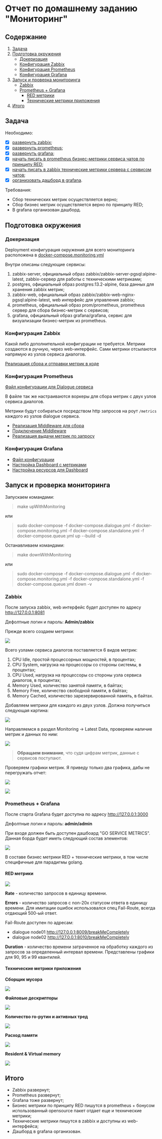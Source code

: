 # Отчет по домашнему заданию "Мониторинг"

## Содержание

1. [ Задача ](#task)
2. [ Подготовка окружения ](#preparation)
   - [ Докеризация ](#dockerize-it)
   - [ Конфигурация Zabbix ](#zabbix-config)
   - [ Конфигурация Prometheus ](#prometheus-config)
   - [ Конфигурация Grafana ](#grafana-config)
3. [ Запуск и проверка мониторинга ](#testing)
   - [ Zabbix ](#zabbix)
   - [ Prometheus + Grafana ](#prometheus-grafana)
      - [ RED метрики ](#grafana-red-metrics)
      - [ Технические метрики приложения ](#grafana-tech-metrics)
4. [ Итого ](#total)

<a name="task"></a>

## Задача

Необходимо:

- [x] [развернуть zabbix](#zabbix-config);
- [x] [развернуть prometheus](#prometheus-config);
- [x] [развернуть grafana](#grafana-config);
- [x] [начать писать в prometheus бизнес-метрики сервиса чатов по принципу RED](#grafana-red-metrics);
- [x] [начать писать в zabbix технические метрики сервера с сервисом чатов](#zabbix);
- [x] [организовать дашборд в grafana](#prometheus-grafana).

Требования:

- Сбор технических метрик осуществляется верно;
- Сбор бизнес метрик осуществляется верно по принципу RED;
- В grafana организован дашборд.

<a name="preparation"></a>

## Подготовка окружения

<a name="dockerize-it"></a>

### Докеризация

Deployment конфигурация окружения для всего мониторинга расположена
в [docker-compose.monitoring.yml](../../docker-compose.monitoring.yml)

Внутри описаны следующие сервисы:

1. zabbix-server, официальный образ zabbix/zabbix-server-pgsql:alpine-latest, zabbix-сервер для работы с техническими
   метриками;
2. postgres, официальный образ postgres:13.2-alpine, база данных для хранения zabbix метрик;
3. zabbix-web, официальный образ zabbix/zabbix-web-nginx-pgsql:alpine-latest, web интерфейс для управления zabbix;
4. prometheus, официальный образ prom/prometheus, prometheus сервер для сбора бизнес-метрик с сервисов;
5. grafana, официальный образ grafana/grafana, сервис для визуализации бизнес-метрик из prometheus.

<a name="zabbix-config"></a>

### Конфигурация Zabbix

Какой либо дополнительной конфигурации не требуется. Метрики создаются в ручную, через web-интерфейс. Сами метрики
отсылаются напрямую из узлов сервиса диалогов.

[Реализация сбора и отправки метрик в коде](../../dialogue/zabbix/observer.go)

<a name="prometheus-config"></a>

### Конфигурация Prometheus

[Файл конфигурации для Dialogue сервиса](../../deployment/prometheus/prometheus.yml)

В файле так же настраиваются воркеры для сбора метрик с двух узлов сервиса диалогов.

Метрики будут собираться посредством http запросов на роут `/metrics` каждого из узлов dialogue сервиса.

- [Реализация Middleware для сбора](../../dialogue/server/middleware.go#L43)
- [Подключение Middleware](../../dialogue/server/server.go#L38)
- [Реализация выдачи метрик по запросу](../../dialogue/server/server.go#L69)

<a name="grafana-config"></a>

### Конфигурация Grafana

- [Файл конфигурации](../../deployment/grafana/config.ini)
- [Настройка Dashboard c метриками](../../deployment/grafana/dashboards/grafana-prometeus-metrics.json)
- [Настройка ресурсов для Dashboard](../../deployment/grafana/provisioning)

<a name="testing"></a>

## Запуск и проверка мониторинга

Запускаем командами:
> make upWithMonitoring

или

> sudo docker-compose -f docker-compose.dialogue.yml -f docker-compose.monitoring.yml -f docker-compose.standalone.yml -f docker-compose.queue.yml up --build -d


Останавливаем командами:
> make downWithMonitoring

или

> sudo docker-compose -f docker-compose.dialogue.yml -f docker-compose.monitoring.yml -f docker-compose.standalone.yml -f docker-compose.queue.yml down -v

<a name="zabbix"></a>

### Zabbix

После запуска zabbix, web интерфейс будет доступен по адресу http://127.0.0.1:8081

Дефолтные логин и пароль: **Admin/zabbix**

Прежде всего создаем метрики:

![](zbx-metrics-create.png)

Всего узлами сервиса диалогов поставляется 6 видов метрик:

1. CPU Idle, простой процессорных мощностей, в процентах;
2. CPU System, нагрузка на процессоры со стороны системы, в процентах;
3. CPU Used, нагрузка на процессоры со стороны узла сервиса диалогов, в процентах;
4. Memory Used, количество занятой памяти, в байтах;
5. Memory Free, количество свободной памяти, в байтах;
6. Memory Cached, количество зарезервированной память, в байтах.

Добавляем метрики для каждого из двух узлов. Должна получиться следующая картина:

![](zbx-metrics-done.png)

Направляемся в раздел Monitoring -> Latest Data, проверяем наличие метрик и данных по ним:

![](zbx-metrics-data.png)

> **Обращаем внимание**, что судя цифрам метрик, данные с сервисов поступают.

Проверяем графики метрик. Я приведу только два графика, дабы не перегружать отчет:

![](zbx-cpu-used.png)

![](zbx-mem-used.png)

<a name="prometheus-grafana"></a>

### Prometheus + Grafana

После старта Grafana будет доступна по адресу http://127.0.0.1:3000

Дефолтные логин и пароль: **admin/admin**

При входе должен быть доступен дашбоард "GO SERVICE METRICS". Данная борда будет иметь следующий состав элементов:

![](grafana-dashboard.png)

В составе бизнес метрики RED + технические метрики, в том числе специфичные для парадигмы golang.

<a name="grafana-red-metrics"></a>

#### RED метрики

![](grafana-red.png)

**Rate** - количество запросов в единицу времени.

**Errors** - количество запросов с non-20x статусом ответа в единицу времени. Для имитации ошибок использовался спец
Fail-Route, всегда отдающий 500-ый ответ.

Fail-Route доступен по адресам:

- dialogue node01 http://127.0.0.1:8009/breakMeCompletely
- dialogue node02 http://127.0.0.1:8010/breakMeCompletely

**Duration** - количество времени затраченное на обработку каждого из запросов за определенный интервал времени.
Представлены графики для 90, 95 и 99 квантилей.

<a name="grafana-tech-metrics"></a>

#### Технические метрики приложения

**Сборщик мусора**

![](grafana-gc.png)

**Файловые дескрипторы**

![](grafana-fds.png)

**Количество го-рутин и активных тред**

![](grafana-goroutines.png)

**Расход памяти**

![](grafana-mem.png)

**Resident & Virtual memory**

![](grafana-proc-mem.png)

<a name="total"></a>

## Итого

- Zabbix развернут;
- Prometheus развернут;
- Grafana тоже развернут;
- Бизнес метрики по принципу RED пишутся в prometheus + бонусом использованный opensource пакет отдает еще и технические
  метрики;
- Технические метрики пишутся в zabbix и доступны из web-интерфейса;
- Дашборд в grafana организован.
